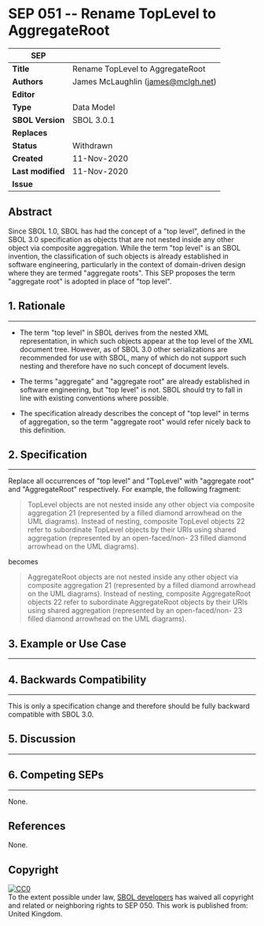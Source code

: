 
SEP 051 -- Rename TopLevel to AggregateRoot
===================================

SEP                     | <leave empty>
----------------------|--------------
**Title**                | Rename TopLevel to AggregateRoot
**Authors**           | James McLaughlin (james@mclgh.net)
**Editor**            | 
**Type**               | Data Model
**SBOL Version** | SBOL 3.0.1
**Replaces**        | 
**Status**             | Withdrawn
**Created**          | 11-Nov-2020
**Last modified**  | 11-Nov-2020
**Issue**          | 

Abstract
-----------


Since SBOL 1.0, SBOL has had the concept of a "top level", defined in the SBOL 3.0 specification as objects that are not nested inside any other object via composite aggregation. While the term "top level" is an SBOL invention, the classification of such objects is already established in software engineering, particularly in the context of domain-driven design where they are termed "aggregate roots". This SEP proposes the term "aggregate root" is adopted in place of "top level".



## 1. Rationale <a name="rationale"></a>
----------------


- The term "top level" in SBOL derives from the nested XML representation, in which such objects appear at the top level of the XML document tree. However, as of SBOL 3.0 other serializations are recommended for use with SBOL, many of which do not support such nesting and therefore have no such concept of document levels.

- The terms "aggregate" and "aggregate root" are already established in software engineering, but "top level" is not. SBOL should try to fall in line with existing conventions where possible.

- The specification already describes the concept of "top level" in terms of aggregation, so the term "aggregate root" would refer nicely back to this definition.




## 2. Specification <a name="specification"></a>
----------------------------------------------

Replace all occurrences of "top level" and "TopLevel" with "aggregate root" and "AggregateRoot" respectively. For example, the following fragment:

> TopLevel objects are not nested inside any other object via composite aggregation 21 (represented by a filled diamond arrowhead on the UML diagrams). Instead of nesting, composite TopLevel objects 22 refer to subordinate TopLevel objects by their URIs using shared aggregation (represented by an open-faced/non- 23 filled diamond arrowhead on the UML diagrams). 

becomes

> AggregateRoot objects are not nested inside any other object via composite aggregation 21 (represented by a filled diamond arrowhead on the UML diagrams). Instead of nesting, composite AggregateRoot objects 22 refer to subordinate AggregateRoot objects by their URIs using shared aggregation (represented by an open-faced/non- 23 filled diamond arrowhead on the UML diagrams). 


## 3. Example or Use Case <a name='example'></a>
-------------------------------


## 4. Backwards Compatibility <a name='compatibility'></a>
-----------------

This is only a specification change and therefore should be fully backward compatible with SBOL 3.0.


## 5. Discussion <a name='discussion'></a>
-----------------


## 6. Competing SEPs <a name='competing_seps'></a>
-----------------
None.

References <a name='references'></a>
----------------
None.

Copyright <a name='copyright'></a>
-------------
<p xmlns:dct="http://purl.org/dc/terms/" xmlns:vcard="http://www.w3.org/2001/vcard-rdf/3.0#">
  <a rel="license"
     href="http://creativecommons.org/publicdomain/zero/1.0/">
    <img src="http://i.creativecommons.org/p/zero/1.0/88x31.png" style="border-style: none;" alt="CC0" />
  </a>
  <br />
  To the extent possible under law,
  <a rel="dct:publisher"
     href="sbolstandard.org">
    <span property="dct:title">SBOL developers</span></a>
  has waived all copyright and related or neighboring rights to
  <span property="dct:title">SEP 050</span>.
This work is published from:
<span property="vcard:Country" datatype="dct:ISO3166"
      content="UK" about="sbolstandard.org">
  United Kingdom</span>.
</p>

